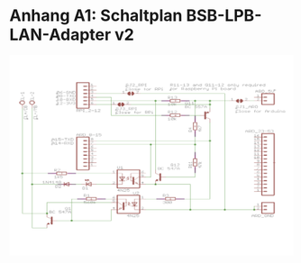 # Anhang A1: Schaltplan BSB-LPB-LAN-Adapter v2 #
  
![alt tag](https://github.com/1coderookie/bsb-lpb-lan/blob/master/docs/pics/schaltplan_bsb_adapter.svg)  
